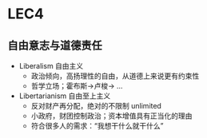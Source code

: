 # LEC4
## 自由意志与道德责任
- Liberalism 自由主义
  - 政治倾向，高扬理性的自由，从道德上来说更有约束性
  - 哲学立场；霍布斯->卢梭-> ...
- Libertarianism 自由至上主义
  - 反对财产再分配，绝对的不限制 unlimited
  - 小政府，财团控制政治；资本增值具有正当化的理由
  - 符合很多人的需求：“我想干什么就干什么”
    
